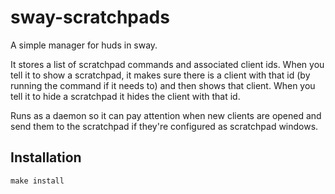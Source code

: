 # sway-scratchpads

A simple manager for huds in sway.

It stores a list of scratchpad commands and associated client ids. When you tell it to show a scratchpad, it makes sure there is a client with that id (by running the command if it needs to) and then shows that client. When you tell it to hide a scratchpad it hides the client with that id.

Runs as a daemon so it can pay attention when new clients are opened and send them to the scratchpad if they're configured as scratchpad windows.

## Installation
`make install`
